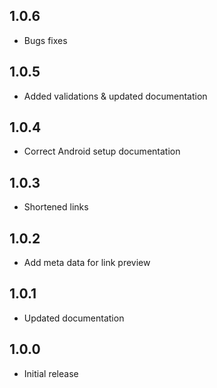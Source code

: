 ## 1.0.6

- Bugs fixes

## 1.0.5

- Added validations & updated documentation

## 1.0.4

- Correct Android setup documentation

## 1.0.3

- Shortened links

## 1.0.2

- Add meta data for link preview

## 1.0.1

- Updated documentation

## 1.0.0

- Initial release
